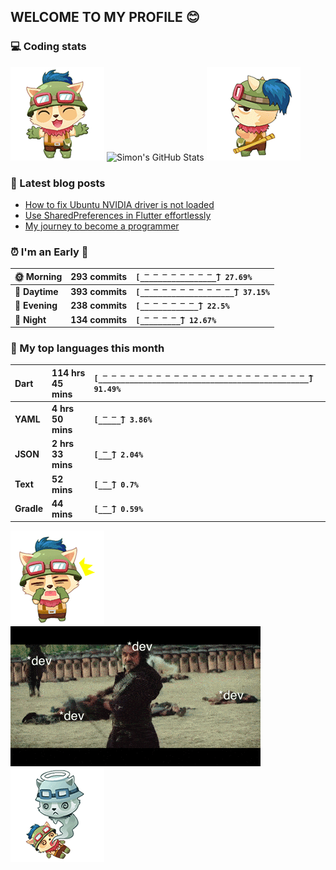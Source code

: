## WELCOME TO MY PROFILE 😊

### 💻 Coding stats

![](https://raw.githubusercontent.com/simonpham/simonpham/master/assets/images/5kiur.gif) ![Simon's GitHub Stats](https://github-readme-stats-obu2qdcs2.vercel.app/api?username=simonpham) ![](https://raw.githubusercontent.com/simonpham/simonpham/master/assets/images/6kiur.gif)


### 📘 Latest blog posts

<!-- BLOG-POST-LIST:START -->
- [How to fix Ubuntu NVIDIA driver is not loaded](https://simondev.medium.com/how-to-fix-ubuntu-nvidia-driver-is-not-loaded-779713f94989?source=rss-211d7b4ab874------2)
- [Use SharedPreferences in Flutter effortlessly](https://simondev.medium.com/use-sharedpreferences-in-flutter-effortlessly-835bba8f7418?source=rss-211d7b4ab874------2)
- [My journey to become a programmer](https://simondev.medium.com/my-journey-to-become-a-programmer-107bc14fd8e8?source=rss-211d7b4ab874------2)
<!-- BLOG-POST-LIST:END -->

<!--START_SECTION:waka-->
### ⏰ I'm an Early 🐤


|**🌞 Morning**|**293 commits**|**`[̲̅_̲̅_̲̅_̲̅_̲̅_̲̅_̲̅_̲̅_̲̅] 27.69%`**| 
|:-|:-|:-| 
|**🌆 Daytime**|**393 commits**|**`[̲̅_̲̅_̲̅_̲̅_̲̅_̲̅_̲̅_̲̅_̲̅_̲̅_̲̅] 37.15%`**| 
|**🌃 Evening**|**238 commits**|**`[̲̅_̲̅_̲̅_̲̅_̲̅_̲̅_̲̅] 22.5%`**| 
|**🌙 Night**|**134 commits**|**`[̲̅_̲̅_̲̅_̲̅_̲̅] 12.67%`**|



### 💬  My top languages this month 


|**Dart**|**114 hrs 45 mins**|**`[̲̅_̲̅_̲̅_̲̅_̲̅_̲̅_̲̅_̲̅_̲̅_̲̅_̲̅_̲̅_̲̅_̲̅_̲̅_̲̅_̲̅_̲̅_̲̅_̲̅_̲̅_̲̅_̲̅_̲̅] 91.49%`**| 
|:-|:-|:-| 
|**YAML**|**4 hrs 50 mins**|**`[̲̅_̲̅_̲̅] 3.86%`**| 
|**JSON**|**2 hrs 33 mins**|**`[̲̅_̲̅] 2.04%`**| 
|**Text**|**52 mins**|**`[̲̅_̲̅] 0.7%`**| 
|**Gradle**|**44 mins**|**`[̲̅_̲̅] 0.59%`**|




<!--END_SECTION:waka-->


![](https://raw.githubusercontent.com/simonpham/simonpham/master/assets/images/20kiur.gif) ![](https://github.com/simonpham/simonpham/raw/master/assets/images/bug.gif) ![](https://raw.githubusercontent.com/simonpham/simonpham/master/assets/images/9kiur.gif)

